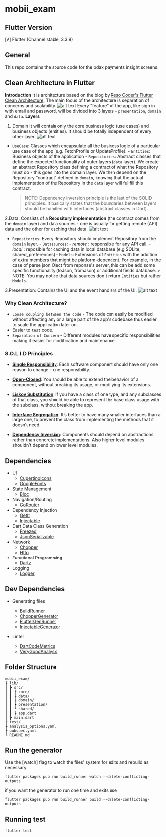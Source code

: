 # mobii_exam

## Flutter Version

[√] Flutter (Channel stable, 3.3.9)

## General

This repo contains the source code for the pdax payments insight screens.

## Clean Architecture in Flutter

**Introduction**
It is architecture based on the blog by [Reso Coder's Flutter Clean Architecture](https://resocoder.com/2019/08/27/flutter-tdd-clean-architecture-course-1-explanation-project-structure/). The main focus of the architecture is separation of concerns and scalability.
![alt text](https://i0.wp.com/resocoder.com/wp-content/uploads/2019/08/Clean-Architecture-Flutter-Diagram.png?w=556&ssl=1)
Every "feature" of the app, like sign in with email and password, will be divided into 3 layers - `presentation`, `domain` and `data`.
**Layers**

1. Domain It will contain only the core business logic (use cases) and business objects (entities). It should be totally independent of every other layer.
   ![alt text](https://i0.wp.com/resocoder.com/wp-content/uploads/2019/08/domain-layer-diagram.png?w=141&ssl=1)

- `UseCase`: Classes which encapsulate all the business logic of a particular use case of the app (e.g. FetchProfile or UpdateProfile). - `Entities`: Business objects of the application - `Repositories`: Abstract classes that define the expected functionality of outer layers (`data` layer).
  We create an abstract Repository class defining a contract of what the Repository must do - this goes into the domain layer. We then depend on the Repository "contract" defined in `domain`, knowing that the actual implementation of the Repository in the `data` layer will fullfill this contract.
  > NOTE: Dependency inversion principle is the last of the SOLID principles. It basically states that the boundaries between layers should be handled with interfaces (abstract classes in Dart).

2.Data: Consists of a **Repository implementation** (the contract comes from the `domain` layer) and data sources - one is usually for getting remote (API) data and the other for caching that data.
   ![alt text](https://i0.wp.com/resocoder.com/wp-content/uploads/2019/08/data-layer-diagram.png?w=329&ssl=1)

- `Repositories`: Every Repository should implement Repository from the `domain` layer. - `Datasources`: - _remote_ : responsible for any API call. - _local_ : reposible for caching data in local database (e.g SQLite, shared_preferences) - `Models`: Extensions of `Entities` with the addition of extra members that might be platform-dependent. For example, in the case of parse json Oject from reponse's server, this can be add some specific functionality (toJson, fromJson) or additional fields database. > NOTE: You may notice that data sources don't return `Entities` but rather `Models`.

3.Presentation: Contains the UI and the event handlers of the UI.
   ![alt text](https://i0.wp.com/resocoder.com/wp-content/uploads/2019/08/presentation-layer-diagram.png?w=287&ssl=1)

### Why Clean Architecture?

- ```Loose coupling between the code``` - The code can easily be modified without affecting any or a large part of the app's codebase thus easier to scale the application later on.
- Easier to ```test``` code.
- ```Separation of Concern``` - Different modules have specific responsibilities making it easier for modification and maintenance.

### S.O.L.I.D Principles

- [**Single Responsibility**](https://en.wikipedia.org/wiki/Single-responsibility_principle): Each software component should have only one reason to change – one responsibility.

- [**Open-Closed**](https://en.wikipedia.org/wiki/Open%E2%80%93closed_principle#:~:text=In%20object%2Doriented%20programming%2C%20the,without%20modifying%20its%20source%20code.): You should be able to extend the behavior of a component, without breaking its usage, or modifying its extensions.

- [**Liskov Substitution**](https://en.wikipedia.org/wiki/Liskov_substitution_principle): If you have a class of one type, and any subclasses of that class, you should be able to represent the base class usage with the subclass, without breaking the app.

- [**Interface Segregation**](https://en.wikipedia.org/wiki/Interface_segregation_principle): It’s better to have many smaller interfaces than a large one, to prevent the class from implementing the methods that it doesn’t need.

- [**Dependency Inversion**](https://en.wikipedia.org/wiki/Dependency_inversion_principle): Components should depend on abstractions rather than concrete implementations. Also higher level modules shouldn’t depend on lower level modules.

## Dependencies

- UI
  - [CupertinoIcons](https://pub.dev/packages/cupertino_icons)
  - [GoogleFonts](https://pub.dev/packages/google_fonts)
- State Management
  - [Bloc](https://pub.dev/packages/flutter_bloc)
- Navigation/Routing
  - [GoRouter](https://pub.dev/packages/go_router)
- Dependency  Injection
  - [GetIt](https://pub.dev/packages/get_it)
  - [Injectable](https://pub.dev/packages/injectable)
- Dart Data Class Generation
  - [Freezed](https://pub.dev/packages/freezed)
  - [JsonSerializable](https://pub.dev/packages/json_serializable)
- Network
  - [Chopper](https://pub.dev/packages/chopper)
  - [Http](https://pub.dev/packages/http)
- Functional Programming
  - [Dartz](https://pub.dev/packages/dartz)
- Logging
  - [Logger](https://pub.dev/packages/logger)

## Dev Dependencies

- Generating files
  - [BuildRunner](https://pub.dev/packages/build_runner)
  - [ChopperGenerator](https://pub.dev/packages/chopper_generator)
  - [FlutterGenRunner](https://pub.dev/packages/flutter_gen_runner)
  - [InjectableGenerator](https://pub.dev/packages/injectable_generator)

- Linter
  - [DartCodeMetrics](https://pub.dev/packages/dart_code_metrics)
  - [VeryGoodAnalysis](https://pub.dev/packages/very_good_analysis)

## Folder Structure

```text
mobii_exam/
┣ lib/
┃ ┣ src/
┃ ┃ ┣ core/
┃ ┃ ┣ data/
┃ ┃ ┣ domain/
┃ ┃ ┣ presentation/
┃ ┃ ┗ shared/
┃ ┃ ┣ app.dart
┃ ┣ main.dart
┣ test/
┣ analysis_options.yaml
┣ pubspec.yaml
┗ README.md

```

## Run the generator  
  
Use the [watch] flag to watch the files' system for edits and rebuild as necessary.  
  
```terminal  
flutter packages pub run build_runner watch --delete-conflicting-outputs
```  
  
if you want the generator to run one time and exits use  
  
```terminal  
flutter packages pub run build_runner build --delete-conflicting-outputs
```

## Running test

```terminal  
flutter test 
```
